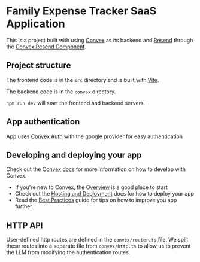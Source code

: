 # Family Expense Tracker SaaS Application
  
This is a project built with using [Convex](https://convex.dev) as its backend and [Resend](http://resend.com/) through the [Convex Resend Component](https://www.convex.dev/components/resend).

  
## Project structure
  
The frontend code is in the `src` directory and is built with [Vite](https://vitejs.dev/).
  
The backend code is in the `convex` directory.
  
`npm run dev` will start the frontend and backend servers.

## App authentication

App uses [Convex Auth](https://auth.convex.dev/) with the google provider for easy authentication

## Developing and deploying your app

Check out the [Convex docs](https://docs.convex.dev/) for more information on how to develop with Convex.
* If you're new to Convex, the [Overview](https://docs.convex.dev/understanding/) is a good place to start
* Check out the [Hosting and Deployment](https://docs.convex.dev/production/) docs for how to deploy your app
* Read the [Best Practices](https://docs.convex.dev/understanding/best-practices/) guide for tips on how to improve you app further

## HTTP API

User-defined http routes are defined in the `convex/router.ts` file. We split these routes into a separate file from `convex/http.ts` to allow us to prevent the LLM from modifying the authentication routes.
